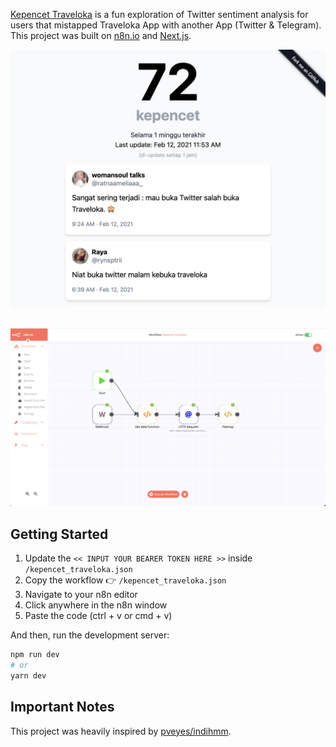 [Kepencet Traveloka](https://kepencet-traveloka.vercel.app/) is a fun exploration of Twitter sentiment analysis for users that mistapped Traveloka App with another App (Twitter & Telegram). This project was built on [n8n.io](https://n8n.io) and [Next.js](https://nextjs.org/).

<p align="center">
<img alt="Kepencet Traveloka" title="Kepencet Traveloka" src="https://github.com/arianjinx/kepencet-traveloka/blob/master/.github/ui-screenshot.png" width="600"></br></br>
</p>

<p align="center">
<img alt="n8n" title="n8n" src="https://github.com/arianjinx/kepencet-traveloka/blob/master/.github/n8n-screenshot.png" width="600"></br>
</p>

## Getting Started

1. Update the `<< INPUT YOUR BEARER TOKEN HERE >>` inside `/kepencet_traveloka.json`
2. Copy the workflow 👉 `/kepencet_traveloka.json`
3. Navigate to your n8n editor
4. Click anywhere in the n8n window
5. Paste the code (ctrl + v or cmd + v)

And then, run the development server:

```bash
npm run dev
# or
yarn dev
```

## Important Notes

This project was heavily inspired by [pveyes/indihmm](https://github.com/pveyes/indihmm).
